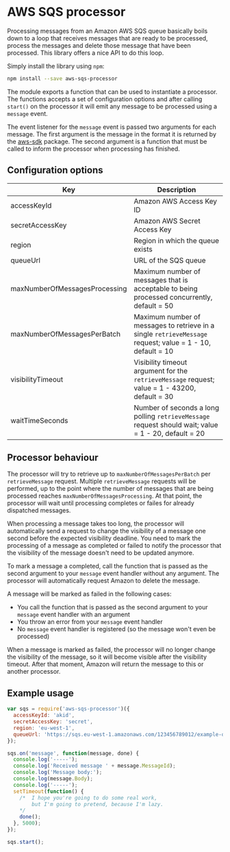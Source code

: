 AWS SQS processor
=================

Processing messages from an Amazon AWS SQS queue basically boils down to a loop that receives messages that are ready to be processed, process the messages and delete those message that have been processed. This library offers a nice API to do this loop.

Simply install the library using `npm`:

```sh
npm install --save aws-sqs-processor
```

The module exports a function that can be used to instantiate a processor. The functions accepts a set of configuration options and after calling `start()` on the processor it will emit any message to be processed using a `message` event.

The event listener for the `message` event is passed two arguments for each message. The first argument is the message in the format it is returned by the [aws-sdk] package. The second argument is a function that must be called to inform the processor when processing has finished.

Configuration options
---------------------

| Key                           | Description                                                                                                |
|-------------------------------|------------------------------------------------------------------------------------------------------------|
| accessKeyId                   | Amazon AWS Access Key ID                                                                                   |
| secretAccessKey               | Amazon AWS Secret Access Key                                                                               |
| region                        | Region in which the queue exists                                                                           |
| queueUrl                      | URL of the SQS queue                                                                                       |
| maxNumberOfMessagesProcessing | Maximum number of messages that is acceptable to being processed concurrently, default = 50                |
| maxNumberOfMessagesPerBatch   | Maximum number of messages to retrieve in a single `retrieveMessage` request; value = 1 - 10, default = 10 |
| visibilityTimeout             | Visibility timeout argument for the `retrieveMessage` request; value = 1 - 43200, default = 30             |
| waitTimeSeconds               | Number of seconds a long polling `retrieveMessage` request should wait; value = 1 - 20, default = 20       |

Processor behaviour
-------------------

The processor will try to retrieve up to `maxNumberOfMessagesPerBatch` per `retrieveMessage` request. Multiple `retrieveMessage` requests will be performed, up to the point where the number of messages that are being processed reaches `maxNumberOfMessagesProcessing`. At that point, the processor will wait until processing completes or failes for already dispatched messages.

When processing a message takes too long, the processor will automatically send a request to change the visibility of a message one second before the expected visibility deadline. You need to mark the processing of a message as completed or failed to notify the processor that the visibility of the message doesn't need to be updated anymore.

To mark a message a completed, call the function that is passed as the second argument to your `message` event handler without any argument. The processor will automatically request Amazon to delete the message.

A message will be marked as failed in the following cases:
* You call the function that is passed as the second argument to your `message` event handler with an argument
* You throw an error from your `message` event handler
* No `message` event handler is registered (so the message won't even be processed) 

When a message is marked as failed, the processor will no longer change the visibility of the message, so it will become visible after the visibility timeout. After that moment, Amazon will return the message to this or another processor.

Example usage
-------------

```javascript
var sqs = require('aws-sqs-processor')({
  accessKeyId: 'akid',
  secretAccessKey: 'secret',
  region: 'eu-west-1',
  queueUrl: 'https://sqs.eu-west-1.amazonaws.com/123456789012/example-queue'
});

sqs.on('message', function(message, done) {
  console.log('-----');
  console.log('Received message ' + message.MessageId);
  console.log('Message body:');
  console.log(message.Body);
  console.log('-----');
  setTimeout(function() {
    /*  I hope you're going to do some real work,
        but I'm going to pretend, because I'm lazy.
    */
    done();
  }, 5000);
});

sqs.start();
```

[aws-sdk]: https://www.npmjs.org/package/aws-sdk
